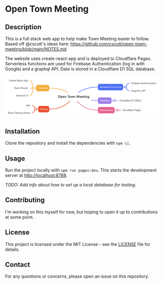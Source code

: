 # Open Town Meeting

## Description

This is a full stack web app to help make Town Meeting easier to follow. Based off @cscott's ideas here: https://github.com/cscott/open-town-meeting/blob/main/NOTES.md

The website uses create-react-app and is deployed to Cloudflare Pages. Serverless functions are used for Firebase Authentication (log in with Google) and a graphql API. Data is stored in a Cloudflare D1 SQL database.

![Mind map showing the main components of the website: frontend (create-react-app, react router, material ui), serverless functions (firebase authentication, graphql api), database (cloudflare d1 sql), deployment (cloudflare pages), and testing (jest, react testing library).](./docs/diagram.png)

## Installation

Clone the repository and install the dependencies with `npm ci`.

## Usage

Run the project locally with `npm run pages:dev`. This starts the development server at [http://localhost:8788](http://localhost:8788).

_TODO: Add info about how to set up a local database for testing._

## Contributing

I'm working on this myself for now, but hoping to open it up to contributions at some point.

## License

This project is licensed under the MIT License - see the [LICENSE](LICENSE) file for details.

## Contact

For any questions or concerns, please open an issue on this repository.
